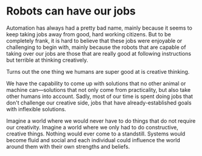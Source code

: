 # Robots can have our jobs

Automation has always had a pretty bad name, mainly because it seems to keep taking jobs away from good, hard working citizens. But to be completely frank, it is hard to believe that these jobs were enjoyable or challenging to begin with, mainly because the robots that are capable of taking over our jobs are those that are really good at following instructions but terrible at thinking creatively. 

Turns out the one thing we humans are super good at is creative thinking. 

We have the capability to come up with solutions that no other animal or machine can—solutions that not only come from practicality, but also take other humans into account. Sadly, most of our time is spent doing jobs that don't challenge our creative side, jobs that have already-established goals with inflexible solutions.

Imagine a world where we would never have to do things that do not require our creativity. Imagine a world where we only had to do constructive, creative things. Nothing would ever come to a standstill. Systems would become fluid and social and each individual could influence the world around them with their own strengths and beliefs.
